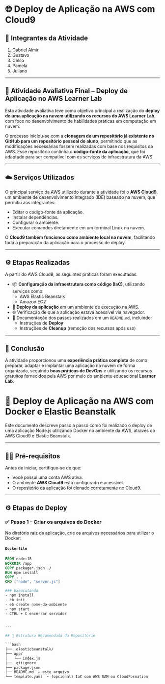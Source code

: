 
# 🌐 Deploy de Aplicação na AWS com Cloud9

## 👥 Integrantes da Atividade

1. Gabriel Almir  
2. Gustavo  
3. Celso  
4. Pamela  
5. Juliano  

---

## 📘 Atividade Avaliativa Final – Deploy de Aplicação no AWS Learner Lab

Esta atividade avaliativa teve como objetivo principal a realização do **deploy de uma aplicação na nuvem utilizando os recursos do AWS Learner Lab**, com foco no desenvolvimento de habilidades práticas em computação em nuvem.

O processo iniciou-se com a **clonagem de um repositório já existente no GitHub para um repositório pessoal do aluno**, permitindo que as modificações necessárias fossem realizadas com base nos requisitos da AWS. Esse repositório continha o **código-fonte da aplicação**, que foi adaptado para ser compatível com os serviços de infraestrutura da AWS.

---

## ☁️ Serviços Utilizados

O principal serviço da AWS utilizado durante a atividade foi o **AWS Cloud9**, um ambiente de desenvolvimento integrado (IDE) baseado na nuvem, que permitiu aos integrantes:

- Editar o código-fonte da aplicação.
- Instalar dependências.
- Configurar o ambiente.
- Executar comandos diretamente em um terminal Linux na nuvem.

O **Cloud9 também funcionou como ambiente local na nuvem**, facilitando toda a preparação da aplicação para o processo de deploy.

---

## ⚙️ Etapas Realizadas

A partir do AWS Cloud9, as seguintes práticas foram executadas:

- 📦 **Configuração da infraestrutura como código (IaC)**, utilizando serviços como:
  - AWS Elastic Beanstalk
  - Amazon EC2
- 🚀 **Deploy da aplicação** em um ambiente de execução na AWS.
- 🌐 Verificação de que a aplicação estava acessível via navegador.
- 📝 Documentação dos passos realizados em um `README.md`, incluindo:
  - Instruções de **Deploy**
  - Instruções de **Cleanup** (remoção dos recursos após uso)

---

## 🎯 Conclusão

A atividade proporcionou uma **experiência prática completa** de como preparar, adaptar e implantar uma aplicação na nuvem de forma organizada, seguindo **boas práticas de DevOps** e utilizando os recursos gratuitos fornecidos pela AWS por meio do ambiente educacional **Learner Lab**.
# 🚀 Deploy de Aplicação na AWS com Docker e Elastic Beanstalk

Este documento descreve passo a passo como foi realizado o deploy de uma aplicação Node.js utilizando Docker no ambiente da AWS, através do AWS Cloud9 e Elastic Beanstalk.

---

## 👨‍💻 Pré-requisitos

Antes de iniciar, certifique-se de que:

- Você possui uma conta AWS ativa.
- O ambiente **AWS Cloud9** está configurado e acessível.
- O repositório da aplicação foi clonado corretamente no Cloud9.

---

## ⚙️ Etapas do Deploy

### ✅ Passo 1 – Criar os arquivos do Docker

No diretório raiz da aplicação, crie os arquivos necessários para utilizar o Docker:

#### `Dockerfile`

```dockerfile
FROM node:18
WORKDIR /app
COPY package*.json ./
RUN npm install
COPY . .
CMD ["node", "server.js"]

### Exeucutando
- npm install
- eb init
- eb create nome-do-ambiente
- npm start
- CTRL + C encerrar servidor


---

## 📁 Estrutura Recomendada do Repositório

```bash
├── .elasticbeanstalk/
├── app/
│   └── index.js
├── .gitignore
├── package.json
├── README.md  ← este arquivo
└── template.yaml  ← (opcional) IaC com AWS SAM ou CloudFormation

